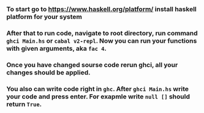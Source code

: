 ### To start go to https://www.haskell.org/platform/ install haskell platform for your system

### After that to run code, navigate to root directory, run command `ghci Main.hs` or `cabal v2-repl`. Now you can run your functions with given arguments, aka `fac 4`.

### Once you have changed sourse code rerun ghci, all your changes should be applied.

### You also can write code right in `ghc`. After `ghci Main.hs` write your code and press enter. For exapmle write `null []` should return `True`.